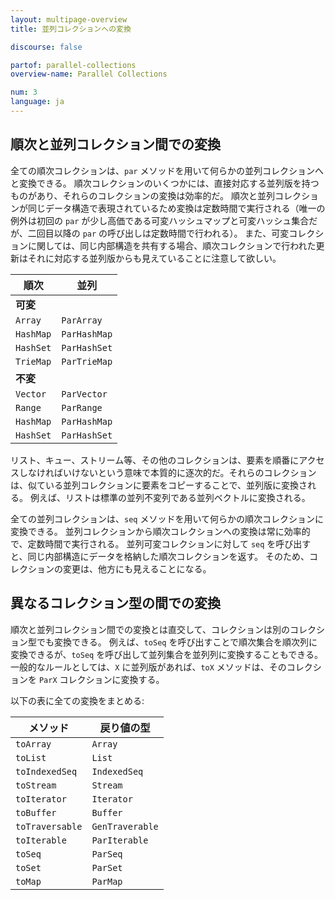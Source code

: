 ```yaml
---
layout: multipage-overview
title: 並列コレクションへの変換

discourse: false

partof: parallel-collections
overview-name: Parallel Collections

num: 3
language: ja
---
```


## 順次と並列コレクション間での変換

全ての順次コレクションは、`par` メソッドを用いて何らかの並列コレクションへと変換できる。
順次コレクションのいくつかには、直接対応する並列版を持つものがあり、それらのコレクションの変換は効率的だ。
順次と並列コレクションが同じデータ構造で表現されているため変換は定数時間で実行される（唯一の例外は初回の `par` が少し高価である可変ハッシュマップと可変ハッシュ集合だが、二回目以降の `par` の呼び出しは定数時間で行われる）。
また、可変コレクションに関しては、同じ内部構造を共有する場合、順次コレクションで行われた更新はそれに対応する並列版からも見えていることに注意して欲しい。

| 順次           | 並列           |
| ------------- | -------------- |
| **可変**       |                |
| `Array`       | `ParArray`     |
| `HashMap`     | `ParHashMap`   |
| `HashSet`     | `ParHashSet`   |
| `TrieMap`     | `ParTrieMap`   |
| **不変**       |                |
| `Vector`      | `ParVector`    |
| `Range`       | `ParRange`     |
| `HashMap`     | `ParHashMap`   |
| `HashSet`     | `ParHashSet`   |

リスト、キュー、ストリーム等、その他のコレクションは、要素を順番にアクセスしなければいけないという意味で本質的に逐次的だ。それらのコレクションは、似ている並列コレクションに要素をコピーすることで、並列版に変換される。
例えば、リストは標準の並列不変列である並列ベクトルに変換される。

全ての並列コレクションは、`seq` メソッドを用いて何らかの順次コレクションに変換できる。
並列コレクションから順次コレクションへの変換は常に効率的で、定数時間で実行される。
並列可変コレクションに対して `seq` を呼び出すと、同じ内部構造にデータを格納した順次コレクションを返す。
そのため、コレクションの変更は、他方にも見えることになる。

## 異なるコレクション型の間での変換

順次と並列コレクション間での変換とは直交して、コレクションは別のコレクション型でも変換できる。
例えば、`toSeq` を呼び出すことで順次集合を順次列に変換できるが、`toSeq` を呼び出して並列集合を並列列に変換することもできる。
一般的なルールとしては、`X` に並列版があれば、`toX` メソッドは、そのコレクションを `ParX` コレクションに変換する。

以下の表に全ての変換をまとめる:

| メソッド         | 戻り値の型      |
| -------------- | -------------- |
| `toArray`      | `Array`        |
| `toList`       | `List`         |
| `toIndexedSeq` | `IndexedSeq`   |
| `toStream`     | `Stream`       |
| `toIterator`   | `Iterator`     |
| `toBuffer`     | `Buffer`       |
| `toTraversable`| `GenTraverable`|
| `toIterable`   | `ParIterable`  |
| `toSeq`        | `ParSeq`       |
| `toSet`        | `ParSet`       |
| `toMap`        | `ParMap`       |
